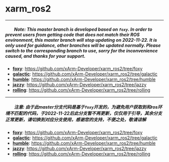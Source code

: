# xarm_ros2
--------------------------------------
##### &ensp;&ensp;&ensp;&ensp;Note: This master branch is developed based on `foxy`. In order to prevent users from getting code that does not match their ROS environment, this master branch will stop updating on 2022-11-22. It is only used for guidance, other branches will be updated normally. Please switch to the corresponding branch to use, sorry for the inconvenience caused, and thanks for your support.
  - __[foxy](https://github.com/xArm-Developer/xarm_ros2/tree/foxy)__: https://github.com/xArm-Developer/xarm_ros2/tree/foxy
  - __[galactic](https://github.com/xArm-Developer/xarm_ros2/tree/galactic)__: https://github.com/xArm-Developer/xarm_ros2/tree/galactic
  - __[humble](https://github.com/xArm-Developer/xarm_ros2/tree/humble)__: https://github.com/xArm-Developer/xarm_ros2/tree/humble
  - __[jazzy](https://github.com/xArm-Developer/xarm_ros2/tree/jazzy)__: https://github.com/xArm-Developer/xarm_ros2/tree/jazzy
  - __[rolling](https://github.com/xArm-Developer/xarm_ros2/tree/rolling)__: https://github.com/xArm-Developer/xarm_ros2/tree/rolling

--------------------------------------
##### &ensp;&ensp;&ensp;&ensp;注意: 由于此master分支代码是基于`foxy`开发的，为避免用户获取到和ros环境不匹配的代码，于2022-11-22后此分支暂不再更新，仅仅用于引导，其余分支正常更新，请切换到对应分支使用，感谢您的支持，不便之处，敬请谅解
  - __[foxy](https://github.com/xArm-Developer/xarm_ros2/tree/foxy)__: https://github.com/xArm-Developer/xarm_ros2/tree/foxy
  - __[galactic](https://github.com/xArm-Developer/xarm_ros2/tree/galactic)__: https://github.com/xArm-Developer/xarm_ros2/tree/galactic
  - __[humble](https://github.com/xArm-Developer/xarm_ros2/tree/humble)__: https://github.com/xArm-Developer/xarm_ros2/tree/humble
  - __[jazzy](https://github.com/xArm-Developer/xarm_ros2/tree/jazzy)__: https://github.com/xArm-Developer/xarm_ros2/tree/jazzy
  - __[rolling](https://github.com/xArm-Developer/xarm_ros2/tree/rolling)__: https://github.com/xArm-Developer/xarm_ros2/tree/rolling

